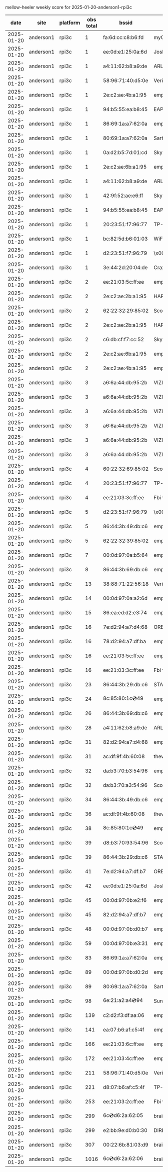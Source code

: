 mellow-heeler weekly score for 2025-01-20-anderson1-rpi3c

|date|site|platform|obs total|bssid|ssid|
|--|--|--|--|--|--|
|2025-01-20|anderson1|rpi3c|1|fa:6d:cc:c8:b6:fd|myGMC B6FD|
|2025-01-20|anderson1|rpi3c|1|ee:0d:e1:25:0a:6d|JoshLily|
|2025-01-20|anderson1|rpi3c|1|a4:11:62:b8:a9:de|ARLO_VMB_5728706419|
|2025-01-20|anderson1|rpi3c|1|58:96:71:40:d5:0e|Verizon_SLMG6B|
|2025-01-20|anderson1|rpi3c|1|2e:c2:ae:4b:a1:95|empty_ssid|
|2025-01-20|anderson1|rpi3c|1|94:b5:55:ea:b8:45|EAP-7D752|
|2025-01-20|anderson1|rpi3c|1|86:69:1a:a7:62:0a|empty_ssid|
|2025-01-20|anderson1|rpi3c|1|80:69:1a:a7:62:0a|SartoriHouse|
|2025-01-20|anderson1|rpi3c|1|0a:d2:b5:7d:01:cd|SkyGuy|
|2025-01-20|anderson1|rpi3c|1|2e:c2:ae:6b:a1:95|empty_ssid|
|2025-01-20|anderson1|rpi3c|1|a4:11:62:b8:a9:de|ARLO_VMB_5728706419|
|2025-01-20|anderson1|rpi3c|1|42:9f:52:ae:e6:ff|SkyGuy|
|2025-01-20|anderson1|rpi3c|1|94:b5:55:ea:b8:45|EAP-7D752|
|2025-01-20|anderson1|rpi3c|1|20:23:51:f7:96:77|TP-second|
|2025-01-20|anderson1|rpi3c|1|bc:82:5d:b6:01:03|WiFi Hotspot 6049|
|2025-01-20|anderson1|rpi3c|1|d2:23:51:f7:96:79|\x00\x00\x00\x00\x00\x00\x00\x00\x00\x00\x00\x00\x00\x00\x00\x00\x00\x00\x00\x00\x00\x00\x00\x00\x00\x00\x00\x00\x00\x00|
|2025-01-20|anderson1|rpi3c|1|3e:44:2d:20:04:de|CrazyKFamily|
|2025-01-20|anderson1|rpi3c|2|ee:21:03:5c:ff:ee|empty_ssid|
|2025-01-20|anderson1|rpi3c|2|2e:c2:ae:2b:a1:95|HARMON|
|2025-01-20|anderson1|rpi3c|2|62:22:32:29:85:02|Scott IoT Wifi|
|2025-01-20|anderson1|rpi3c|2|2e:c2:ae:2b:a1:95|HARMON|
|2025-01-20|anderson1|rpi3c|2|c6:db:cf:f7:cc:52|SkyGuy|
|2025-01-20|anderson1|rpi3c|2|2e:c2:ae:6b:a1:95|empty_ssid|
|2025-01-20|anderson1|rpi3c|2|2e:c2:ae:4b:a1:95|empty_ssid|
|2025-01-20|anderson1|rpi3c|3|a6:6a:44:db:95:2b|VIZIOCastAudio1978|
|2025-01-20|anderson1|rpi3c|3|a6:6a:44:db:95:2b|VIZIOCastAudio8068|
|2025-01-20|anderson1|rpi3c|3|a6:6a:44:db:95:2b|VIZIOCastAudio9179|
|2025-01-20|anderson1|rpi3c|3|a6:6a:44:db:95:2b|VIZIOCastAudio3530|
|2025-01-20|anderson1|rpi3c|3|a6:6a:44:db:95:2b|VIZIOCastAudio9638|
|2025-01-20|anderson1|rpi3c|3|a6:6a:44:db:95:2b|VIZIOCastAudio8948|
|2025-01-20|anderson1|rpi3c|4|60:22:32:69:85:02|Scott WiFi|
|2025-01-20|anderson1|rpi3c|4|20:23:51:f7:96:77|TP-second|
|2025-01-20|anderson1|rpi3c|4|ee:21:03:3c:ff:ee|Fbi van 13|
|2025-01-20|anderson1|rpi3c|5|d2:23:51:f7:96:79|\x00\x00\x00\x00\x00\x00\x00\x00\x00\x00\x00\x00\x00\x00\x00\x00\x00\x00\x00\x00\x00\x00\x00\x00\x00\x00\x00\x00\x00\x00|
|2025-01-20|anderson1|rpi3c|5|86:44:3b:49:db:c6|empty_ssid|
|2025-01-20|anderson1|rpi3c|5|62:22:32:39:85:02|empty_ssid|
|2025-01-20|anderson1|rpi3c|7|00:0d:97:0a:b5:64|empty_ssid|
|2025-01-20|anderson1|rpi3c|8|86:44:3b:69:db:c6|empty_ssid|
|2025-01-20|anderson1|rpi3c|13|38:88:71:22:56:18|Verizon_63X4LT|
|2025-01-20|anderson1|rpi3c|14|00:0d:97:0a:a2:6d|empty_ssid|
|2025-01-20|anderson1|rpi3c|15|86:ea:ed:d2:e3:74|empty_ssid|
|2025-01-20|anderson1|rpi3c|16|7e:d2:94:a7:d4:68|ORBI67|
|2025-01-20|anderson1|rpi3c|16|78:d2:94:a7:df:ba|empty_ssid|
|2025-01-20|anderson1|rpi3c|16|ee:21:03:5c:ff:ee|empty_ssid|
|2025-01-20|anderson1|rpi3c|16|ee:21:03:3c:ff:ee|Fbi van 13|
|2025-01-20|anderson1|rpi3c|23|86:44:3b:29:db:c6|STARLORD|
|2025-01-20|anderson1|rpi3c|24|8c:85:80:1c:cd:49|empty_ssid|
|2025-01-20|anderson1|rpi3c|26|86:44:3b:69:db:c6|empty_ssid|
|2025-01-20|anderson1|rpi3c|28|a4:11:62:b8:a9:de|ARLO_VMB_5728706419|
|2025-01-20|anderson1|rpi3c|31|82:d2:94:a7:d4:68|empty_ssid|
|2025-01-20|anderson1|rpi3c|31|ac:df:9f:4b:60:08|theweef|
|2025-01-20|anderson1|rpi3c|32|da:b3:70:b3:54:96|empty_ssid|
|2025-01-20|anderson1|rpi3c|32|da:b3:70:a3:54:96|Scott IoT Wifi|
|2025-01-20|anderson1|rpi3c|34|86:44:3b:49:db:c6|empty_ssid|
|2025-01-20|anderson1|rpi3c|36|ac:df:9f:4b:60:08|theweef|
|2025-01-20|anderson1|rpi3c|38|8c:85:80:1c:cd:49|empty_ssid|
|2025-01-20|anderson1|rpi3c|39|d8:b3:70:93:54:96|Scott WiFi|
|2025-01-20|anderson1|rpi3c|39|86:44:3b:29:db:c6|STARLORD|
|2025-01-20|anderson1|rpi3c|41|7e:d2:94:a7:df:b7|ORBI67|
|2025-01-20|anderson1|rpi3c|42|ee:0d:e1:25:0a:6d|JoshLily|
|2025-01-20|anderson1|rpi3c|45|00:0d:97:0b:e2:f6|empty_ssid|
|2025-01-20|anderson1|rpi3c|45|82:d2:94:a7:df:b7|empty_ssid|
|2025-01-20|anderson1|rpi3c|48|00:0d:97:0b:d0:b7|empty_ssid|
|2025-01-20|anderson1|rpi3c|59|00:0d:97:0b:e3:31|empty_ssid|
|2025-01-20|anderson1|rpi3c|83|86:69:1a:a7:62:0a|empty_ssid|
|2025-01-20|anderson1|rpi3c|89|00:0d:97:0b:d0:2d|empty_ssid|
|2025-01-20|anderson1|rpi3c|89|80:69:1a:a7:62:0a|SartoriHouse|
|2025-01-20|anderson1|rpi3c|98|6e:21:a2:a4:cd:94|SunPower21450|
|2025-01-20|anderson1|rpi3c|139|c2:d2:f3:df:aa:06|empty_ssid|
|2025-01-20|anderson1|rpi3c|141|ea:07:b6:af:c5:4f|empty_ssid|
|2025-01-20|anderson1|rpi3c|166|ee:21:03:6c:ff:ee|empty_ssid|
|2025-01-20|anderson1|rpi3c|172|ee:21:03:4c:ff:ee|empty_ssid|
|2025-01-20|anderson1|rpi3c|211|58:96:71:40:d5:0e|Verizon_SLMG6B|
|2025-01-20|anderson1|rpi3c|221|d8:07:b6:af:c5:4f|TP-Link_C54F|
|2025-01-20|anderson1|rpi3c|253|ee:21:03:2c:ff:ee|Fbi van 13|
|2025-01-20|anderson1|rpi3c|299|6c:cd:d6:2a:62:05|braingang2_5GEXT|
|2025-01-20|anderson1|rpi3c|299|e2:bb:9e:d0:b0:30|DIRECT-9ED03030|
|2025-01-20|anderson1|rpi3c|307|00:22:6b:81:03:d9|braingang2|
|2025-01-20|anderson1|rpi3c|1016|6c:cd:d6:2a:62:06|braingang2_2GEXT|
